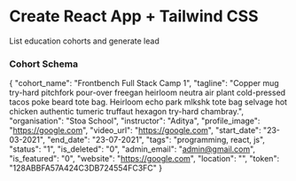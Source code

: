 # Create React App + Tailwind CSS

List education cohorts and generate lead 


### Cohort Schema 

{
    "cohort_name": "Frontbench Full Stack Camp 1",
    "tagline": "Copper mug try-hard pitchfork pour-over freegan heirloom neutra air plant cold-pressed tacos poke beard tote bag. Heirloom echo park mlkshk tote bag selvage hot chicken authentic tumeric truffaut hexagon try-hard chambray.",
    "organisation": "Stoa School",
    "instructor": "Aditya",
    "profile_image": "https://google.com",
    "video_url": "https://google.com",
    "start_date": "23-03-2021",
    "end_date": "23-07-2021",
    "tags": "programming, react, js",
    "status": "1",
    "is_deleted": "0",
    "admin_email": "admin@gmail.com",
    "is_featured": "0",
    "website": "https://google.com",
    "location": "",
    "token": "128ABBFA57A424C3DB724554FC3FC"
}